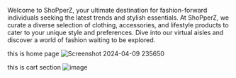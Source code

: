 Welcome to ShoPperZ, your ultimate destination for fashion-forward individuals seeking the latest trends and stylish essentials. At ShoPperZ, we curate a diverse selection of clothing, accessories, and lifestyle products to cater to your unique style and preferences. Dive into our virtual aisles and discover a world of fashion waiting to be explored.

this is home page
![Screenshot 2024-04-09 235650](https://github.com/nikhilnishadoo7/ecom/assets/155576040/28f18ca3-9d6d-4cdd-ac85-640d4d9c8522)

this is cart section
![image](https://github.com/nikhilnishadoo7/ecom/assets/155576040/91161ce7-0f36-483a-9efb-4d15758d29cb)
